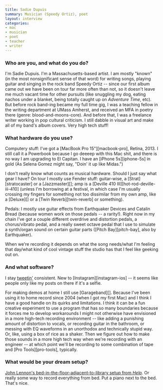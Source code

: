 ```yaml
---
title: Sadie Dupuis
summary: Musician (Speedy Ortiz), poet
layout: interview
categories:
- mac
- musician
- poet
- teacher
- writer
---
```


### Who are you, and what do you do?

I'm Sadie Dupuis. I'm a Massachusetts-based artist. I am mostly "known" (in the most nonsignificant sense of that word) for writing songs, playing guitar and singing in the rock band Speedy Ortiz -- since our first album came out we have been on tour far more often than not, so it doesn't leave me much vacant time for other pursuits (like snuggling my dog, eating nachos under a blanket, being totally caught up on *Adventure Time*, etc). But before rock band-ing became my full time gig, I was a teaching fellow in the writing department at UMass Amherst, and received an MFA in poetry there (genre: blood-and-moons-core). And before that, I was a freelance writer working in pop cultural criticism. I still dabble in visual art and make all of my band's album covers. Very high tech stuff!

### What hardware do you use?

Computery stuff: I've got a [MacBook Pro 15"][macbook-pro], Retina, 2013. I still call it a Powerbook because I go deeeep with this Mac shit, and there is no way I am upgrading to El Capitan. I have an [iPhone 5s][iphone-5s] in gold (As Selena Gomez might say, "Doin' it up like Midas.")

I don't really know what counts as musical hardware. Should I just say what gear I have? On tour I mostly use Fender stuff: guitar-wise, a [Strat][stratocaster] or a [Jazzmaster][]; amp is a [Deville 410 III][hot-rod-deville-iii-410] (unless I'm borrowing at a festival, in which case I'm usually crossing my fingers for something not too dissimilar from my own amp, like a [Deluxe][] or a [Twin Reverb][twin-reverb] or something). 

Pedals: I mostly use guitar effects from Earthquaker Devices and Catalin Bread (because women work on those pedals -- a rarity!). Right now in my chain I've got a couple different overdrive and distortion pedals, a chorus/vibrato pedal, and a really sweet octave pedal that I use to simulate a synth/organ sound on certain guitar parts ([Pitch Bay][pitch-bay], also by Earthquaker). 

When we're recording it depends on what the song needs/what I'm feeling that day/what kind of cool vintage stuff the studio has that I feel like geeking out on. 

### And what software?

I stay [tweetin'](https://twitter.com/sad13 "Sadie's Twitter account.") consistent. New to [Instagram][instagram-ios] -- it seems like people only like my posts on there if it's a selfie. 

For making demos at home I still use [Garageband][]. Because I've been using it to home record since 2004 (when I got my first Mac) and I think I have a good handle on its quirks and limitations. I think it can be a fun creative experiment to use a program that has so many boundaries because it forces me to develop workarounds I might not otherwise have envisioned in a more high-tech recording environment -- like adding a punishing amount of distortion to vocals, or recording guitar in the bathroom, or messing with EQ waveforms in an unorthodox and technically stupid way. Or, like, using a box of rice as a shaker. Then we figure out how to make those sounds in a more high tech way when we're recording with an engineer -- at which point we'll be recording to some combination of tape and [Pro Tools][pro-tools], typically. 

### What would be your dream setup?

[John Lennon's bed-in-the-floor-adjacent-to-library setup from *Help*](http://p-fst1.pixstatic.com/5244a1e4dbfa3f12230010f2._w.450_h.346_s.fit_.jpg "A photo of John Lennon in Help."). Or really some way to record everything from bed. Put a piano next to the bed. That's nice.